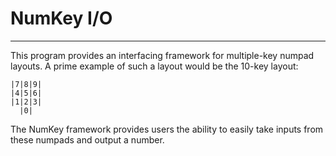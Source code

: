 # NumKey I/O
___
This program provides an interfacing framework for multiple-key numpad layouts. A prime example of such a layout would be the 10-key layout:
```
|7|8|9|
|4|5|6|
|1|2|3|
  |0|
```
The NumKey framework provides users the ability to easily take inputs from these numpads and output a number.
